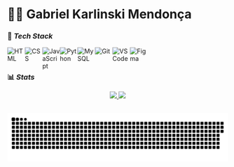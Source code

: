 # 👨‍💻 Gabriel Karlinski Mendonça
### 🚀 *Tech Stack*
<div  style="padding-top=10px;">
<img align="left" width="40px" style="padding-right=10px;" title="HTML" src="https://cdn.jsdelivr.net/gh/devicons/devicon@latest/icons/html5/html5-original.svg"/>
<img align="left" width="40px" style="padding-right=10px;" title="CSS" src="https://cdn.jsdelivr.net/gh/devicons/devicon@latest/icons/css3/css3-original.svg"/>
<img align="left" width="40px" style="padding-right=10px;" title="JavaScript" src="https://cdn.jsdelivr.net/gh/devicons/devicon@latest/icons/javascript/javascript-original.svg"/>
  <img align="left" width="40px" style="padding-right=10px;" title="Python" src="https://cdn.jsdelivr.net/gh/devicons/devicon@latest/icons/python/python-original.svg"/>
  <img align="left" width="40px" style="padding-right=10px;" title="MySQL" src="https://cdn.jsdelivr.net/gh/devicons/devicon@latest/icons/mysql/mysql-original.svg"/>
  <img align="left" width="40px" style="padding-right=10px;" title="Git" src="https://cdn.jsdelivr.net/gh/devicons/devicon@latest/icons/git/git-original.svg"/>
  <img align="left" width="40px" style="padding-right=10px;" title="VS Code" src="https://cdn.jsdelivr.net/gh/devicons/devicon@latest/icons/vscode/vscode-original.svg"/>
  <img align="left" width="40px" style="padding-right=10px;" title="Figma" src="https://cdn.jsdelivr.net/gh/devicons/devicon@latest/icons/figma/figma-original.svg"/>
</div>
  <br/><br/>
  
### 📊 *Stats* 
<div align="center">
	<a href="https://github.com/gabrielkmendonca">
	<img height="180" src="https://github-readme-stats.vercel.app/api?username=gabrielkmendonca&show_icons=true&theme=transparent&count_private=true" >
	<img height="180" src="https://github-readme-stats.vercel.app/api/top-langs/?username=gabrielkmendonca&theme=transparent&layout=compact&langs_count=16">
 </div><br/>


<div align="center">
	
![snake gif](https://github.com/gabrielkmendonca/gabrielkmendonca/blob/output/github-snake-dark.svg)
</div>
